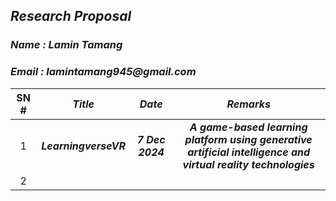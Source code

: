 
## **_Research Proposal_**

### **_Name : Lamin Tamang_**
### **_Email : lamintamang945@gmail.com_**

SN # |              **_Title_**         |     **_Date_**     |                  **_Remarks_**                        |
:---: | :------------------------------: | :----------------: | :---------------------------------------------------: |
  1   |  **_LearningverseVR_**  |  **_7 Dec 2024_** | **_A game-based learning platform using generative artificial intelligence and virtual reality technologies_** |
  2   |                                  |                    |                                                        |
